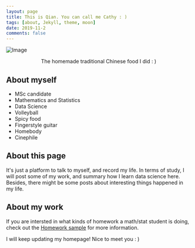 ```yaml
---
layout: page
title: This is Qian. You can call me Cathy : )
tags: [about, Jekyll, theme, moon]
date: 2019-11-2
comments: false
---
```

    
 ![Image](https://github.com/Autumn-grass/QianWang/blob/master/about/food.jpg)  
<center> The homemade traditional Chinese food I did : ) </center>

## About myself
* MSc candidate
* Mathematics and Statistics
* Data Science
* Volleyball
* Spicy food
* Fingerstyle guitar
* Homebody
* Cinephile

## About this page

It's just a platform to talk to myself, and record my life. 
In terms of study, I will post some of my work, and summary how I learn data science here. Besides, there might be some posts about interesting things happened in my life. 



## About my work

If you are intersted in what kinds of homework a math/stat student is doing, check out the [Homework sample](http://taylantatli.me/Moon/moon-theme/) for more information. 
      
I will keep updating my homepage! Nice to meet you : )
